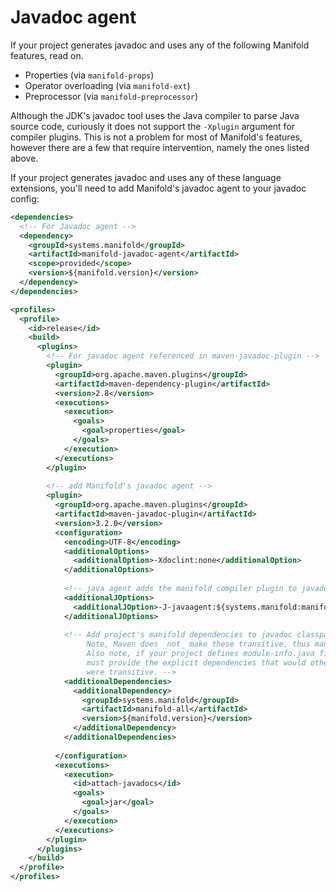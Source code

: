 # Javadoc agent

If your project generates javadoc and uses any of the following Manifold features, read on.

* Properties (via `manifold-props`)
* Operator overloading (via `manifold-ext`)
* Preprocessor (via `manifold-preprocessor`)

Although the JDK's javadoc tool uses the Java compiler to parse Java source code, curiously it does not support the `-Xplugin`
argument for compiler plugins. This is not a problem for most of Manifold's features, however there are a few that
require intervention, namely the ones listed above.

If your project generates javadoc and uses any of these language extensions, you'll need to add Manifold's javadoc agent
to your javadoc config:
```xml
<dependencies>
  <!-- For Javadoc agent -->
  <dependency>
    <groupId>systems.manifold</groupId>
    <artifactId>manifold-javadoc-agent</artifactId>
    <scope>provided</scope>
    <version>${manifold.version}</version>
  </dependency>
</dependencies>

<profiles>
  <profile>
    <id>release</id>
    <build>
      <plugins>
        <!-- For javadoc agent referenced in maven-javadoc-plugin -->
        <plugin>
          <groupId>org.apache.maven.plugins</groupId>
          <artifactId>maven-dependency-plugin</artifactId>
          <version>2.8</version>
          <executions>
            <execution>
              <goals>
                <goal>properties</goal>
              </goals>
            </execution>
          </executions>
        </plugin>
        
        <!-- add Manifold's javadoc agent -->
        <plugin>
          <groupId>org.apache.maven.plugins</groupId>
          <artifactId>maven-javadoc-plugin</artifactId>
          <version>3.2.0</version>
          <configuration>
            <encoding>UTF-8</encoding>
            <additionalOptions>
              <additionalOption>-Xdoclint:none</additionalOption>
            </additionalOptions>
            
            <!-- java agent adds the manifold compiler plugin to javadoc's compiler -->
            <additionalJOptions>
              <additionalJOption>-J-javaagent:${systems.manifold:manifold-javadoc-agent:jar}</additionalJOption>
            </additionalJOptions>
    
            <!-- Add project's manifold dependencies to javadoc classpath. 
                 Note, Maven does _not_ make these transitive, thus manifold-all is a convenience here, ymmv. 
                 Also note, if your project defines module-info.java files, you _cannot_ use manifold-all, instead you
                 must provide the explicit dependencies that would otherwise be implied if additionalDependencies
                 were transitive. -->
            <additionalDependencies>
              <additionalDependency>
                <groupId>systems.manifold</groupId>
                <artifactId>manifold-all</artifactId>
                <version>${manifold.version}</version>
              </additionalDependency>
            </additionalDependencies>
              
          </configuration>
          <executions>
            <execution>
              <id>attach-javadocs</id>
              <goals>
                <goal>jar</goal>
              </goals>
            </execution>
          </executions>
        </plugin>
      </plugins>
    </build>
  </profile>
</profiles>
```
